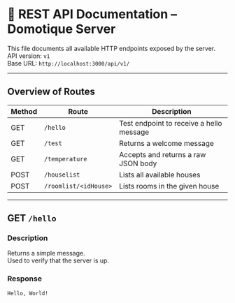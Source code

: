 # 📡 REST API Documentation – Domotique Server

This file documents all available HTTP endpoints exposed by the server.  
API version: `v1`  
Base URL: `http://localhost:3000/api/v1/`

---

## Overview of Routes

| Method | Route                        | Description                                 |
|--------|------------------------------|---------------------------------------------|
| GET    | `/hello`                     | Test endpoint to receive a hello message    |
| GET    | `/test`                      | Returns a welcome message                   |
| GET    | `/temperature`               | Accepts and returns a raw JSON body         |
| POST   | `/houselist`                 | Lists all available houses                  |
| POST   | `/roomlist/<idHouse>`        | Lists rooms in the given house              |

---

##  GET `/hello`

### Description
Returns a simple message.  
Used to verify that the server is up.

### Response
```text
Hello, World!
